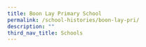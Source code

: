 ```yaml
---
title: Boon Lay Primary School
permalink: /school-histories/boon-lay-pri/
description: ""
third_nav_title: Schools
---
```



